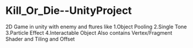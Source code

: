 # Kill_Or_Die--UnityProject
2D Game in unity with enemy and ftures like 
1.Object Pooling
2.Single Tone
3.Particle Effect
4.Interactable Object
Also contains Vertex/Fragment Shader and Tiling and Offset
